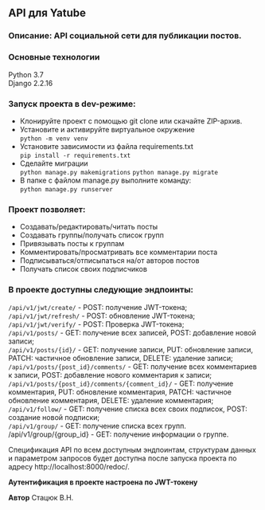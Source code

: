 ## API для Yatube  
### Описание: API социальной сети для публикации постов.  
### Основные технологии  
Python 3.7    
Django 2.2.16   

### Запуск проекта в dev-режиме:
 - Клонируйте проект с помощью git clone или скачайте ZIP-архив.  
 - Установите и активируйте виртуальное окружение    
``` python -m venv venv ```  
 - Установите зависимости из файла requirements.txt    
``` pip install -r requirements.txt ```  
 - Сделайте миграции    
``` python manage.py makemigrations ```
 ``` python manage.py migrate ```  
 - В папке с файлом manage.py выполните команду:    
``` python manage.py runserver ```  

### Проект позволяет:
- Создавать/редактировать/читать посты
- Создавать группы/получать список групп
- Привязывать посты к группам
- Комментировать/просматривать все комментарии поста
- Подписываться/отписыпаться на/от авторов постов
- Получать список своих подписчиков

### В проекте доступны следующие эндпоинты:
```/api/v1/jwt/create/``` - POST: получение JWT-токена;<br />
```/api/v1/jwt/refresh/``` - POST: обновление JWT-токена;<br />
```/api/v1/jwt/verify/``` - POST: Проверка JWT-токена;<br />
```/api/v1/posts/``` - GET: получение всех записей, POST: добавление новой записи;<br />
```/api/v1/posts/{id}/``` - GET: получение записи, PUT: обновление записи, PATCH: частичное обновление записи, DELETE: удаление записи;<br />
```/api/v1/posts/{post_id}/comments/``` - GET: получение всех комментариев к записи, POST: добавление нового комментария к записи;<br />
```/api/v1/posts/{post_id}/comments/{comment_id}/``` - GET: получение комментария, PUT: обновление комментария, PATCH: частичное обновление комментария, DELETE: удаление комментария;<br />
```/api/v1/follow/``` - GET: получение списка всех своих подписок, POST: создание новой подписки;<br />
```/api/v1/group/``` - GET: получение списка всех групп. /api/v1/group/{group_id} - GET: получение информации о группе.

Спецификация API по всем доступным эндпоинтам, структурам данных и параметром запросов будет доступна после запуска проекта по адресу http://localhost:8000/redoc/.


 **Аутентификация в проекте настроена по JWT-токену**
 
**Автор** 
Стацюк В.Н.
